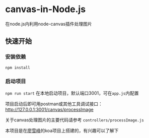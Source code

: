 # canvas-in-Node.js
在node.js内利用node-canvas插件处理图片

## 快速开始

### 安装依赖
`npm install`

### 启动项目
`npm run start`
在本地启动项目，默认端口3001，可在`app.js`内配置

项目启动后即可用postman或其他工具调试接口：
http://127.0.0.1:3001/canvas/processImage

关于canvas处理图片的主要代码请参考 
`controllers/processImage.js`

本项目是在[廖雪峰](https://github.com/michaelliao/learn-javascript.git)的koa项目上搭建的，有兴趣可以了解下


